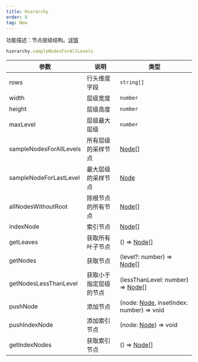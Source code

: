 ```yaml
---
title: Hierarchy
order: 8
tag: New
---
```


功能描述：节点层级结构。[详情](https://github.com/antvis/S2/blob/next/packages/s2-core/src/facet/layout/hierarchy.ts)

```ts
hierarchy.sampleNodesForAllLevels
```

| 参数 | 说明 | 类型 |
| --- | --- | --- |
| rows | 行头维度字段 | `string[]` |
| width | 层级宽度 | `number` |
| height | 层级高度 | `number` |
| maxLevel | 层级最大层级 | `number` |
| sampleNodesForAllLevels | 所有层级的采样节点 | [Node](/api/basic-class/node)[] |
| sampleNodeForLastLevel | 最大层级的采样节点 | [Node](/api/basic-class/node) |
| allNodesWithoutRoot | 除根节点的所有节点 | [Node](/api/basic-class/node)[] |
| indexNode | 索引节点 | [Node](/api/basic-class/node)[] |
| getLeaves | 获取所有叶子节点 | () => [Node](/api/basic-class/node)[] |
| getNodes | 获取节点 | (level?: number) => [Node](/api/basic-class/node)[] |
| getNodesLessThanLevel | 获取小于指定层级的节点 | (lessThanLevel: number) => [Node](/api/basic-class/node)[] |
| pushNode | 添加节点 | (node: [Node](/api/basic-class/node), insetIndex: number) => void |
| pushIndexNode | 添加索引节点 | (node: [Node](/api/basic-class/node)) => void |
| getIndexNodes | 获取索引节点 | () => [Node](/api/basic-class/node)[] |
